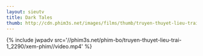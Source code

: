 ```yaml
---
layout: sieutv
title: Dark Tales
thumb: http://cdn.phim3s.net/images/films/thumb/truyen-thuyet-lieu-trai-1-dark-tales-1996.jpg
---
```

{% include jwpadv src='//phim3s.net/phim-bo/truyen-thuyet-lieu-trai-1_2290/xem-phim//video.mp4' %}